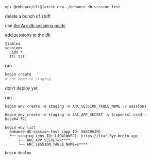 

```sh
npx @enhance/cli@latest new ./enhance-db-session-test
```

delete a bunch of stuff

use [the Arc db sessions guide](https://arc.codes/docs/en/guides/frontend/sessions)

add sessions to the db

```
@tables
sessions
  _idx *
  ttl ttl
```

run

```sh
begin create
# env name => staging
```

don't deploy yet

run 

```
begin env create -e staging -n ARC_SESSION_TABLE_NAME -v sessions

begin env create -e staging -n ARC_APP_SECRET -v $(openssl rand -base64 32)

begin env list
  enhance-db-session-test (app ID: SB4C95JM)
  └── staging (env ID: LJQ41WVPJ): https://leaf-0ye.begin.app
      ├── ARC_APP_SECRET=k****
      └── ARC_SESSION_TABLE_NAME=s****
```

```
begin deploy
```
